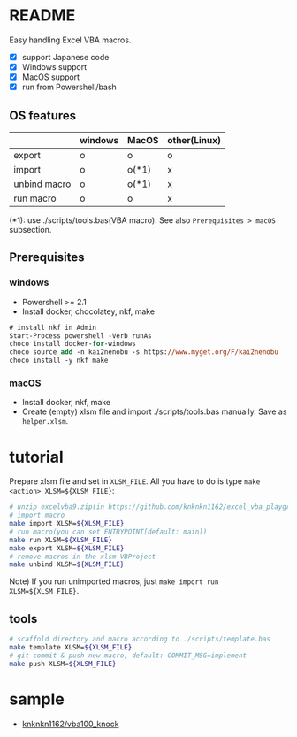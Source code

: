 # README

Easy handling Excel VBA macros.

+ [x] support Japanese code
+ [x] Windows support
+ [x] MacOS support
+ [x] run from Powershell/bash

## OS features

||windows|MacOS|other(Linux)|
|---|---|---|---|
|export|o|o|o|
|import|o|o(\*1)|x|
|unbind macro|o|o(\*1)|x|
|run macro|o|o|x|

(\*1): use ./scripts/tools.bas(VBA macro). See also `Prerequisites > macOS` subsection.

## Prerequisites

### windows

+ Powershell >= 2.1
+ Install docker, chocolatey, nkf, make

```ps
# install nkf in Admin
Start-Process powershell -Verb runAs
choco install docker-for-windows
choco source add -n kai2nenobu -s https://www.myget.org/F/kai2nenobu
choco install -y nkf make
```

### macOS

+ Install docker, nkf, make
+ Create (empty) xlsm file and import ./scripts/tools.bas manually. Save as `helper.xlsm`.

# tutorial

Prepare xlsm file and set in `XLSM_FILE`. All you have to do is type `make <action> XLSM=${XLSM_FILE}`:

```sh
# unzip excelvba9.zip(in https://github.com/knknkn1162/excel_vba_playground/releases)
# import macro
make import XLSM=${XLSM_FILE}
# run macro(you can set ENTRYPOINT[default: main])
make run XLSM=${XLSM_FILE}
make export XLSM=${XLSM_FILE}
# remove macros in the xlsm VBProject
make unbind XLSM=${XLSM_FILE}
```

Note) If you run unimported macros, just `make import run XLSM=${XLSM_FILE}`.

## tools

```sh
# scaffold directory and macro according to ./scripts/template.bas
make template XLSM=${XLSM_FILE}
# git commit & push new macro, default: COMMIT_MSG=implement
make push XLSM=${XLSM_FILE}
```

# sample

+ [knknkn1162/vba100_knock](https://github.com/knknkn1162/vba100_knock)

